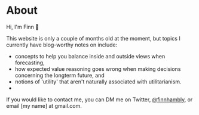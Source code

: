 # About

Hi, I'm Finn 👋

This website is only a couple of months old at the moment, but topics I currently have blog-worthy notes on include:
- concepts to help you balance inside and outside views when forecasting,
- how expected value reasoning goes wrong when making decisions concerning the longterm future, and
- notions of 'utility' that aren't naturally associated with utilitarianism.
- 
If you would like to contact me, you can DM me on Twitter, [@finnhambly](https://twitter.com/finnhambly), or email [my name] at gmail.com.